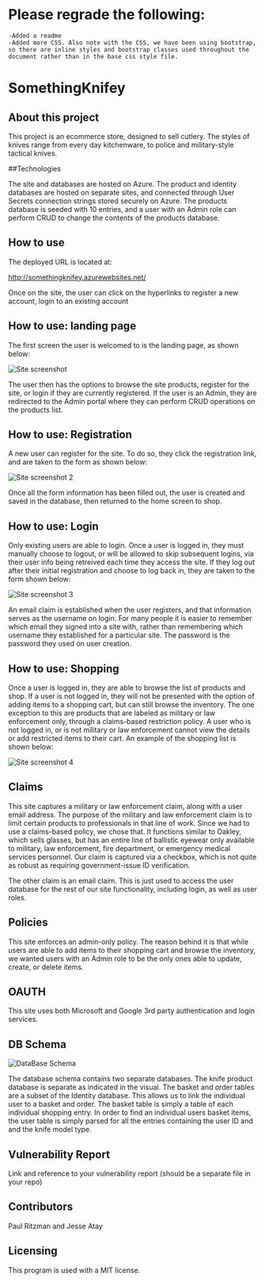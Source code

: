 # Please regrade the following:
	-Added a readme
	-Added more CSS. Also note with the CSS, we have been using bootstrap, so there are inline styles and bootstrap classes used throughout the document rather than in the base css style file.

# SomethingKnifey


## About this project

This project is an ecommerce store, designed to sell cutlery. The styles of knives range from every day kitchenware, to police and military-style tactical knives.

##Technologies

The site and databases are hosted on Azure. The product and identity databases are hosted on separate sites, and connected through User Secrets connection strings stored securely on Azure. The products database is seeded with 10 entries, and a user with an Admin role can perform CRUD to change the contents of the products database.

## How to use
The deployed URL is located at:

http://somethingknifey.azurewebsites.net/

Once on the site, the user can click on the hyperlinks to register a new account, login to an existing account

## How to use: landing page

The first screen the user is welcomed to is the landing page, as shown below:

![Site screenshot](/KnifeStore/Assets/LandingScreen.jpg)

The user then has the options to browse the site products, register for the site, or login if they are currently registered. If the user is an Admin, they are redirected to the Admin portal where they can perform CRUD operations on the products list.

## How to use: Registration

A new user can register for the site. To do so, they click the registration link, and are taken to the form as shown below:

![Site screenshot 2](/KnifeStore/Assets/Register.jpg)

Once all the form information has been filled out, the user is created and saved in the database, then returned to the home screen to shop.

## How to use: Login

Only existing users are able to login. Once a user is logged in, they must manually choose to logout, or will be allowed to skip subsequent logins, via their user info being retreived each time they access the site. If they log out after their initial registration and choose to log back in, they are taken to the form shown below:

![Site screenshot 3](/KnifeStore/Assets/Login.jpg)

An email claim is established when the user registers, and that information serves as the username on login. For many people it is easier to remember which email they signed into a site with, rather than remembering which username they established for a particular site. The password is the password they used on user creation.

## How to use: Shopping

Once a user is logged in, they are able to browse the list of products and shop. If a user is not logged in, they will not be presented with the option of adding items to a shopping cart, but can still browse the inventory. The one exception to this are products that are labeled as military or law enforcement only, through a claims-based restriction policy. A user who is not logged in, or is not military or law enforcement cannot view the details or add restricted items to their cart. An example of the shopping list is shown below:

![Site screenshot 4](/KnifeStore/Assets/Browse.jpg)

## Claims

This site captures a military or law enforcement claim, along with a user email address. The purpose of the military and law enforcement claim is to limit certain products to professionals in that line of work. Since we had to use a claims-based policy, we chose that. It functions similar to Oakley, which sells glasses, but has an entire line of ballistic eyewear only available to military, law enforcement, fire department, or emergency medical services personnel. Our claim is captured via a checkbox, which is not quite as robust as requiring government-issue ID verification.

The other claim is an email claim. This is just used to access the user database for the rest of our site functionality, including login, as well as user roles.

## Policies

This site enforces an admin-only policy. The reason behind it is that while users are able to add items to their shopping cart and browse the inventory, we wanted users with an Admin role to be the only ones able to update, create, or delete items.

## OAUTH

This site uses both Microsoft and Google 3rd party authentication and login services.

## DB Schema

![DataBase Schema](/KnifeStore/Assets/DbSchema.jpg)

The database schema contains two separate databases. The knife product database is separate as indicated in the visual. The basket and order tables are a subset of the Identity database. This allows us to link the individual user to a basket and order. The basket table is simply a table of each individual shopping entry. In order to find an individual users basket items, the user table is simply parsed for all the entries containing the user ID and and the knife model type.

## Vulnerability Report
Link and reference to your vulnerability report (should be a separate file in your repo)

## Contributors

Paul Ritzman and Jesse Atay

## Licensing
This program is used with a MIT license.
